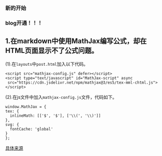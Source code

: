 ### 新的开始
### blog开通！！！

## 1.在markdown中使用MathJax编写公式，却在HTML页面显示不了公式问题。

(1).在`layouts`中`post.html`加入以下代码。
```
<script src="mathjax-config.js" defer></script>
<script type="text/javascript" id="MathJax-script" async
 src="https://cdn.jsdelivr.net/npm/mathjax@3/es5/tex-mml-chtml.js">
</script>
```
  (2).在js文件中加入`mathjax-config.js`文件，代码如下。
  ```
  window.MathJax = {
  tex: {
    inlineMath: [['$', '$'], ['\\(', '\\)']]
  },
  svg: {
    fontCache: 'global'
  }
};
```
[具体来源](https://zhuanlan.zhihu.com/p/165963112)


